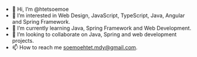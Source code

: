 - 👋 Hi, I’m @htetsoemoe
- 👀 I’m interested in Web Design, JavaScript, TypeScript, Java, Angular and Spring Framework.
- 🌱 I’m currently learning Java, Spring Framework and Web Development.
- 💞️ I’m looking to collaborate on Java, Spring and web development projects.
- 📫 How to reach me soemoehtet.mdy@gmail.com.

<!---
htetsoemoe/htetsoemoe is a ✨ special ✨ repository because its `README.md` (this file) appears on your GitHub profile.
You can click the Preview link to take a look at your changes.
--->
